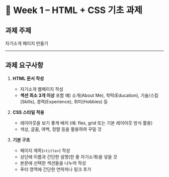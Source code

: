 # 📝 Week 1 – HTML + CSS 기초 과제

## 과제 주제

자기소개 페이지 만들기

---

## 과제 요구사항

1. **HTML 문서 작성**

   * 자기소개 웹페이지 작성
   * **섹션 최소 3개 이상** 포함
     예) 소개(About Me), 학력(Education), 기술/스킬(Skills), 경력(Experience), 취미(Hobbies) 등

2. **CSS 스타일 적용**

   * 레이아웃을 보기 좋게 배치 (예: flex, grid 또는 기본 레이아웃 방식 활용)
   * 색상, 글꼴, 여백, 정렬 등을 활용하여 꾸밀 것

3. **기본 구조**

   * 페이지 제목(`<title>`) 작성
   * 상단에 이름과 간단한 설명(한 줄 자기소개)을 넣을 것
   * 본문에 선택한 섹션들을 나누어 작성
   * 푸터 영역에 간단한 연락처나 링크 추가

